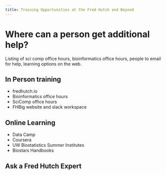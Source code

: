 ```yaml
---
title: Training Opportunities at the Fred Hutch and Beyond
---
```


# Where can a person get additional help?

Listing of sci comp office hours, bioinformatics office hours, people to email for help, learning options on the web.  

## In Person training
- fredhutch.io
- Bioinformatics office hours
- SciComp office hours
- FHBig website and slack workspace

## Online Learning
- Data Camp
- Coursera
- UW Biostatistics Summer Institutes
- Biostars Handbooks

## Ask a Fred Hutch Expert
